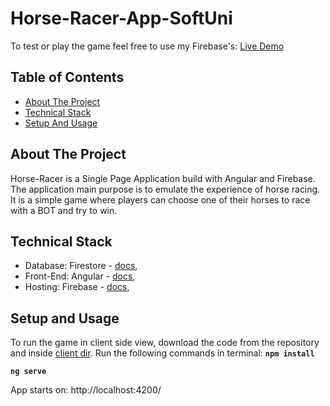 # Horse-Racer-App-SoftUni
To test or play the game feel free to use my Firebase's: [Live Demo](https://horse-racer-e2e5b.web.app/)

## Table of Contents
- [About The Project](#about-the-project)
- [Technical Stack](#technical-stack)
- [Setup And Usage](#setup-and-usage)

## About The Project
Horse-Racer is a Single Page Application build with Angular and Firebase.
The application main purpose is to emulate the experience of horse racing. It is a simple game where players can choose one of their horses to race with a BOT and try to win.

## Technical Stack
- Database: Firestore - [docs](https://firebase.google.com/docs/firestore),
- Front-End: Angular - [docs](https://angular.io/docs),
- Hosting: Firebase - [docs](https://firebase.google.com/docs/hosting),

## Setup and Usage
To run the game in client side view, download the code from the repository and inside [client dir](https://github.com/KostaKostov15/Horse-Racer/tree/main/client).
Run the following commands in terminal:
**`
npm install
`**

**`
ng serve
`**

App starts on: http://localhost:4200/
